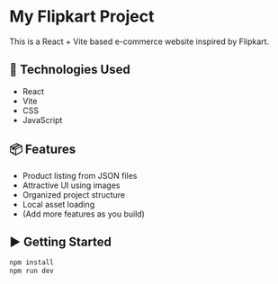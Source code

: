 # My Flipkart Project

This is a React + Vite based e-commerce website inspired by Flipkart.

## 🔧 Technologies Used

- React
- Vite
- CSS
- JavaScript

## 📦 Features

- Product listing from JSON files
- Attractive UI using images
- Organized project structure
- Local asset loading
- (Add more features as you build)

## ▶️ Getting Started

```bash
npm install
npm run dev
